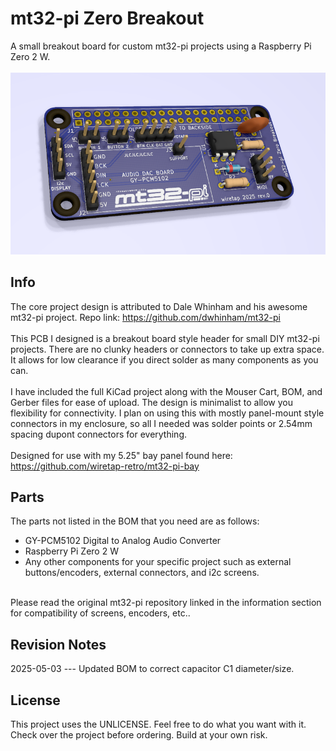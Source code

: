 # mt32-pi Zero Breakout
A small breakout board for custom mt32-pi projects using a Raspberry Pi Zero 2 W. 
\
\
![front](pics/front.png)

## Info
The core project design is attributed to Dale Whinham and his awesome mt32-pi project. Repo link: https://github.com/dwhinham/mt32-pi
\
\
This PCB I designed is a breakout board style header for small DIY mt32-pi projects. There are no clunky headers or connectors to take up extra space. It allows for low clearance if you direct solder as many components as you can. 
\
\
I have included the full KiCad project along with the Mouser Cart, BOM, and Gerber files for ease of upload. The design is minimalist to allow you flexibility for connectivity. I plan on using this with mostly panel-mount style connectors in my enclosure, so all I needed was solder points or 2.54mm spacing dupont connectors for everything.
\
\
Designed for use with my 5.25" bay panel found here: https://github.com/wiretap-retro/mt32-pi-bay

## Parts
The parts not listed in the BOM that you need are as follows:
- GY-PCM5102 Digital to Analog Audio Converter
- Raspberry Pi Zero 2 W
- Any other components for your specific project such as external buttons/encoders, external connectors, and i2c screens.

\
Please read the original mt32-pi repository linked in the information section for compatibility of screens, encoders, etc..

## Revision Notes
2025-05-03 --- Updated BOM to correct capacitor C1 diameter/size.

## License
This project uses the UNLICENSE. Feel free to do what you want with it. Check over the project before ordering. Build at your own risk.
